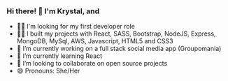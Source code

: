 ### Hi there! 👋  I'm Krystal, and

- 🕵️‍♀️ I'm looking for my first developer role
- 👩‍💻 I built my projects with React, SASS, Bootstrap, NodeJS, Express, MongoDB, MySql, AWS, Javascript, HTML5 and CSS3
- 🔭 I’m currently working on a full stack social media app (Groupomania) 
- 🌱 I’m currently learning React
- 👯 I’m looking to collaborate on open source projects
- 😄 Pronouns: She/Her
